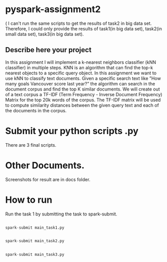 # pyspark-assignment2

( I can't run the same scripts to get the results of task2 in big data set. Therefore, I could only provide the results of task1(in big data set), task2(in small data set), task3(in big data set).


## Describe here your project


In this assignment I will implement a k-nearest neighbors classifier (kNN classifier) in multiple
steps. KNN is an algorithm that can find the top-k nearest objects to a specific query object.
In this assignment we want to use kNN to classify text documents. Given a specific search text
like ”How many goals Vancouver score last year?” the algorithm can search in the document corpus
and find the top K similar documents.
We will create out of a text corpus a TF-IDF (Term Frequency - Inverse Document Frequency)
Matrix for the top 20k words of the corpus. The TF-IDF matrix will be used to compute similarity
distances between the given query text and each of the documents in the corpus.


# Submit your python scripts .py 

There are 3 final scripts.

# Other Documents. 

Screenshots for result are in docs folder.



# How to run  

Run the task 1 by submitting the task to spark-submit. 


```python

spark-submit main_task1.py 

```



```python

spark-submit main_task2.py 

```



```python

spark-submit main_task3.py 

```



